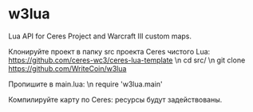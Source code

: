 # w3lua
Lua API for Ceres Project and Warcraft III custom maps.

Клонируйте проект в папку src проекта Ceres чистого Lua: https://github.com/ceres-wc3/ceres-lua-template \n
cd src/ \n
git clone https://github.com/WriteCoin/w3lua

Пропишите в main.lua: \n
require 'w3lua.main'

Компилируйте карту по Ceres: ресурсы будут задействованы.
